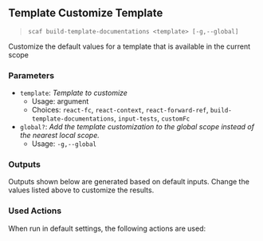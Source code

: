 ## Template Customize Template

> `scaf build-template-documentations <template> [-g,--global] `

Customize the default values for a template that is available in the current scope

### Parameters

* `template`: _Template to customize_
  * Usage: argument
  * Choices: `react-fc`, `react-context`, `react-forward-ref`, `build-template-documentations`, `input-tests`, `customFc`
* `global?`: _Add the template customization to the global scope instead of the nearest local scope._
  * Usage: `-g,--global`

### Outputs

Outputs shown below are generated based on default inputs.
Change the values listed above to customize the results.


### Used Actions

When run in default settings, the following actions are used:

```

```